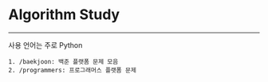 # Algorithm Study
***

사용 언어는 주로 Python

    1. /baekjoon: 백준 플랫폼 문제 모음
    2. /programmers: 프로그래머스 플랫폼 문제
